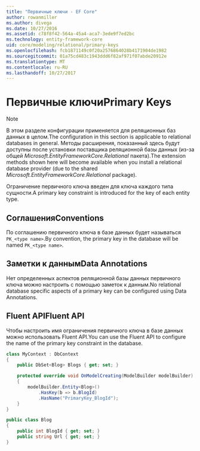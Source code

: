 ```yaml
---
title: "Первичные ключи - EF Core"
author: rowanmiller
ms.author: divega
ms.date: 10/27/2016
ms.assetid: c78f8f42-564a-45a4-aca7-3ede9f7ed2bc
ms.technology: entity-framework-core
uid: core/modeling/relational/primary-keys
ms.openlocfilehash: fcb1871149c0f20a2576864028b4171904de1982
ms.sourcegitcommit: 01a75cd483c1943ddd6f82af971f07abde20912e
ms.translationtype: MT
ms.contentlocale: ru-RU
ms.lasthandoff: 10/27/2017
---
```

# <a name="primary-keys"></a><span data-ttu-id="36803-102">Первичные ключи</span><span class="sxs-lookup"><span data-stu-id="36803-102">Primary Keys</span></span>

> [!NOTE]  
> <span data-ttu-id="36803-103">В этом разделе конфигурации применяется для реляционных баз данных в целом.</span><span class="sxs-lookup"><span data-stu-id="36803-103">The configuration in this section is applicable to relational databases in general.</span></span> <span data-ttu-id="36803-104">Методы расширения, показанный здесь будут доступны после установки поставщика реляционной базы данных (из-за общей *Microsoft.EntityFrameworkCore.Relational* пакета).</span><span class="sxs-lookup"><span data-stu-id="36803-104">The extension methods shown here will become available when you install a relational database provider (due to the shared *Microsoft.EntityFrameworkCore.Relational* package).</span></span>

<span data-ttu-id="36803-105">Ограничение первичного ключа введен для ключа каждого типа сущности.</span><span class="sxs-lookup"><span data-stu-id="36803-105">A primary key constraint is introduced for the key of each entity type.</span></span>

## <a name="conventions"></a><span data-ttu-id="36803-106">Соглашения</span><span class="sxs-lookup"><span data-stu-id="36803-106">Conventions</span></span>

<span data-ttu-id="36803-107">По соглашению первичного ключа в базе данных будет называться `PK_<type name>`.</span><span class="sxs-lookup"><span data-stu-id="36803-107">By convention, the primary key in the database will be named `PK_<type name>`.</span></span>

## <a name="data-annotations"></a><span data-ttu-id="36803-108">Заметки к данным</span><span class="sxs-lookup"><span data-stu-id="36803-108">Data Annotations</span></span>

<span data-ttu-id="36803-109">Нет определенных аспектов реляционной базы данных первичного ключа можно настроить с помощью заметок к данным.</span><span class="sxs-lookup"><span data-stu-id="36803-109">No relational database specific aspects of a primary key can be configured using Data Annotations.</span></span>

## <a name="fluent-api"></a><span data-ttu-id="36803-110">Fluent API</span><span class="sxs-lookup"><span data-stu-id="36803-110">Fluent API</span></span>

<span data-ttu-id="36803-111">Чтобы настроить имя ограничения первичного ключа в базе данных можно использовать Fluent API.</span><span class="sxs-lookup"><span data-stu-id="36803-111">You can use the Fluent API to configure the name of the primary key constraint in the database.</span></span>

<!-- [!code-csharp[Main](samples/core/relational/Modeling/FluentAPI/Samples/Relational/KeyName.cs?highlight=9)] -->
``` csharp
class MyContext : DbContext
{
    public DbSet<Blog> Blogs { get; set; }

    protected override void OnModelCreating(ModelBuilder modelBuilder)
    {
        modelBuilder.Entity<Blog>()
            .HasKey(b => b.BlogId)
            .HasName("PrimaryKey_BlogId");
    }
}

public class Blog
{
    public int BlogId { get; set; }
    public string Url { get; set; }
}
```
